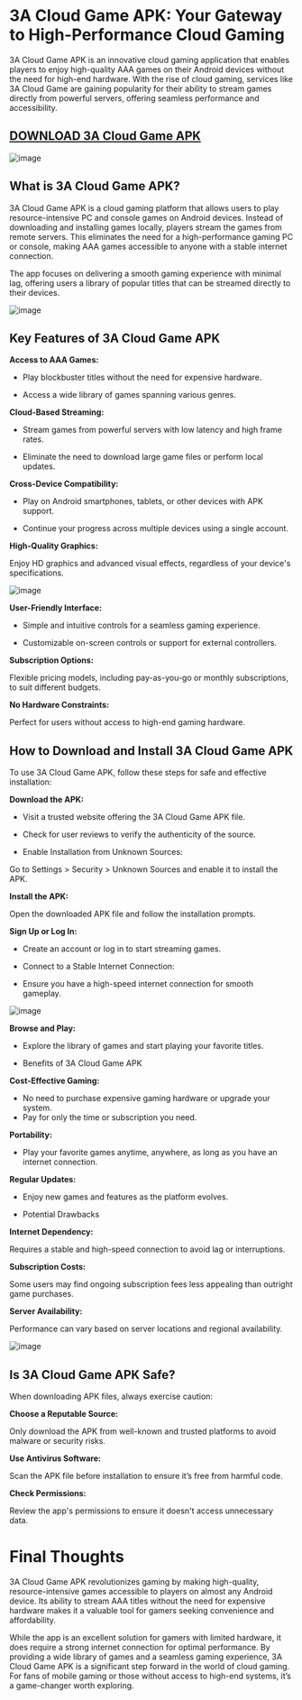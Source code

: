 # 3A Cloud Game APK: Your Gateway to High-Performance Cloud Gaming

3A Cloud Game APK is an innovative cloud gaming application that enables players to enjoy high-quality AAA games on their Android devices without the need for high-end hardware. With the rise of cloud gaming, services like 3A Cloud Game are gaining popularity for their ability to stream games directly from powerful servers, offering seamless performance and accessibility.

## [DOWNLOAD 3A Cloud Game APK](https://modfyp.io/3a-cloud-game/)

![image](https://github.com/user-attachments/assets/7466e548-45aa-47bf-8ec2-fa64adda4963)


## What is 3A Cloud Game APK?

3A Cloud Game APK is a cloud gaming platform that allows users to play resource-intensive PC and console games on Android devices. Instead of downloading and installing games locally, players stream the games from remote servers. This eliminates the need for a high-performance gaming PC or console, making AAA games accessible to anyone with a stable internet connection.

The app focuses on delivering a smooth gaming experience with minimal lag, offering users a library of popular titles that can be streamed directly to their devices.

![image](https://github.com/user-attachments/assets/4abbd314-03bb-4337-a0c7-288da4bb8d90)


## Key Features of 3A Cloud Game APK

**Access to AAA Games:**

- Play blockbuster titles without the need for expensive hardware.

- Access a wide library of games spanning various genres.

**Cloud-Based Streaming:**

- Stream games from powerful servers with low latency and high frame rates.

- Eliminate the need to download large game files or perform local updates.

**Cross-Device Compatibility:**

- Play on Android smartphones, tablets, or other devices with APK support.

- Continue your progress across multiple devices using a single account.

**High-Quality Graphics:**

Enjoy HD graphics and advanced visual effects, regardless of your device's specifications.

![image](https://github.com/user-attachments/assets/5d78a59e-e941-43b0-9f90-b54358b8ac2d)


**User-Friendly Interface:**

- Simple and intuitive controls for a seamless gaming experience.

- Customizable on-screen controls or support for external controllers.

**Subscription Options:**

Flexible pricing models, including pay-as-you-go or monthly subscriptions, to suit different budgets.

**No Hardware Constraints:**

Perfect for users without access to high-end gaming hardware.

## How to Download and Install 3A Cloud Game APK

To use 3A Cloud Game APK, follow these steps for safe and effective installation:

**Download the APK:**

- Visit a trusted website offering the 3A Cloud Game APK file.

- Check for user reviews to verify the authenticity of the source.

- Enable Installation from Unknown Sources:

Go to Settings > Security > Unknown Sources and enable it to install the APK.

**Install the APK:**

Open the downloaded APK file and follow the installation prompts.

**Sign Up or Log In:**

- Create an account or log in to start streaming games.

- Connect to a Stable Internet Connection:

- Ensure you have a high-speed internet connection for smooth gameplay.

![image](https://github.com/user-attachments/assets/29b15e23-470b-4493-8d72-439076cbc44e)


**Browse and Play:**

- Explore the library of games and start playing your favorite titles.

- Benefits of 3A Cloud Game APK

**Cost-Effective Gaming:**

- No need to purchase expensive gaming hardware or upgrade your system.
- Pay for only the time or subscription you need.

**Portability:**

- Play your favorite games anytime, anywhere, as long as you have an internet connection.

**Regular Updates:**

- Enjoy new games and features as the platform evolves.

- Potential Drawbacks

**Internet Dependency:**

Requires a stable and high-speed connection to avoid lag or interruptions.

**Subscription Costs:**

Some users may find ongoing subscription fees less appealing than outright game purchases.

**Server Availability:**

Performance can vary based on server locations and regional availability.

![image](https://github.com/user-attachments/assets/690207b5-4d5c-47d7-9b82-87b766c4ed60)


## Is 3A Cloud Game APK Safe?

When downloading APK files, always exercise caution:

**Choose a Reputable Source:**

Only download the APK from well-known and trusted platforms to avoid malware or security risks.

**Use Antivirus Software:**

Scan the APK file before installation to ensure it’s free from harmful code.

**Check Permissions:**

Review the app's permissions to ensure it doesn't access unnecessary data.

# Final Thoughts

3A Cloud Game APK revolutionizes gaming by making high-quality, resource-intensive games accessible to players on almost any Android device. Its ability to stream AAA titles without the need for expensive hardware makes it a valuable tool for gamers seeking convenience and affordability.

While the app is an excellent solution for gamers with limited hardware, it does require a strong internet connection for optimal performance. By providing a wide library of games and a seamless gaming experience, 3A Cloud Game APK is a significant step forward in the world of cloud gaming. For fans of mobile gaming or those without access to high-end systems, it’s a game-changer worth exploring.
